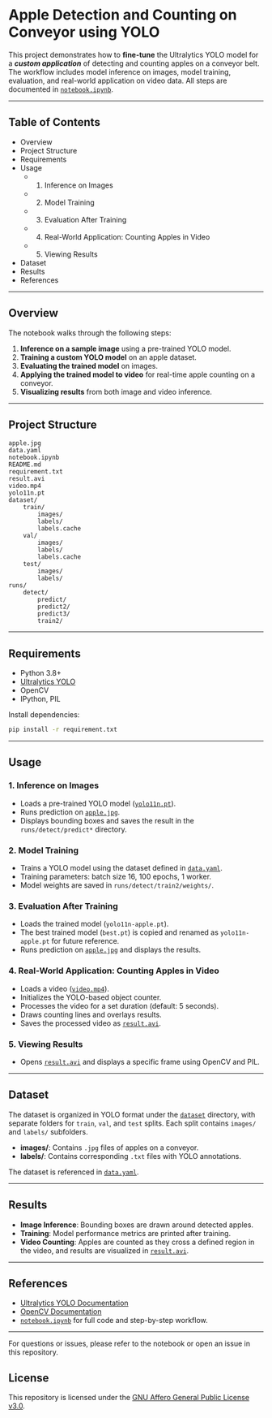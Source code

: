 # Apple Detection and Counting on Conveyor using YOLO

This project demonstrates how to **fine-tune** the Ultralytics YOLO model for a **_custom application_** of detecting and counting apples on a conveyor belt. The workflow includes model inference on images, model training, evaluation, and real-world application on video data. All steps are documented in [`notebook.ipynb`](notebook.ipynb).

---

## Table of Contents

- Overview
- Project Structure
- Requirements
- Usage
  - 1. Inference on Images
  - 2. Model Training
  - 3. Evaluation After Training
  - 4. Real-World Application: Counting Apples in Video
  - 5. Viewing Results
- Dataset
- Results
- References

---

## Overview

The notebook walks through the following steps:

1. **Inference on a sample image** using a pre-trained YOLO model.
2. **Training a custom YOLO model** on an apple dataset.
3. **Evaluating the trained model** on images.
4. **Applying the trained model to video** for real-time apple counting on a conveyor.
5. **Visualizing results** from both image and video inference.

---

## Project Structure

```
apple.jpg
data.yaml
notebook.ipynb
README.md
requirement.txt
result.avi
video.mp4
yolo11n.pt
dataset/
    train/
        images/
        labels/
        labels.cache
    val/
        images/
        labels/
        labels.cache
    test/
        images/
        labels/
runs/
    detect/
        predict/
        predict2/
        predict3/
        train2/
```

---

## Requirements

- Python 3.8+
- [Ultralytics YOLO](https://docs.ultralytics.com/)
- OpenCV
- IPython, PIL

Install dependencies:
```sh
pip install -r requirement.txt
```

---

## Usage

### 1. Inference on Images

- Loads a pre-trained YOLO model ([`yolo11n.pt`](yolo11n.pt)).
- Runs prediction on [`apple.jpg`](apple.jpg).
- Displays bounding boxes and saves the result in the `runs/detect/predict*` directory.

### 2. Model Training

- Trains a YOLO model using the dataset defined in [`data.yaml`](data.yaml).
- Training parameters: batch size 16, 100 epochs, 1 worker.
- Model weights are saved in `runs/detect/train2/weights/`.

### 3. Evaluation After Training

- Loads the trained model (`yolo11n-apple.pt`).
- The best trained model (`best.pt`) is copied and renamed as `yolo11n-apple.pt` for future reference.
- Runs prediction on [`apple.jpg`](apple.jpg) and displays the results.

### 4. Real-World Application: Counting Apples in Video

- Loads a video ([`video.mp4`](video.mp4)).
- Initializes the YOLO-based object counter.
- Processes the video for a set duration (default: 5 seconds).
- Draws counting lines and overlays results.
- Saves the processed video as [`result.avi`](result.avi).

### 5. Viewing Results

- Opens [`result.avi`](result.avi) and displays a specific frame using OpenCV and PIL.

---

## Dataset

The dataset is organized in YOLO format under the [`dataset`](dataset) directory, with separate folders for `train`, `val`, and `test` splits. Each split contains `images/` and `labels/` subfolders.

- **images/**: Contains `.jpg` files of apples on a conveyor.
- **labels/**: Contains corresponding `.txt` files with YOLO annotations.

The dataset is referenced in [`data.yaml`](data.yaml).

---

## Results

- **Image Inference**: Bounding boxes are drawn around detected apples.
- **Training**: Model performance metrics are printed after training.
- **Video Counting**: Apples are counted as they cross a defined region in the video, and results are visualized in [`result.avi`](result.avi).

---

## References

- [Ultralytics YOLO Documentation](https://docs.ultralytics.com/)
- [OpenCV Documentation](https://docs.opencv.org/)
- [`notebook.ipynb`](notebook.ipynb) for full code and step-by-step workflow.

---

For questions or issues, please refer to the notebook or open an issue in this repository.

## License
This repository is licensed under the [GNU Affero General Public License v3.0](LICENSE).
